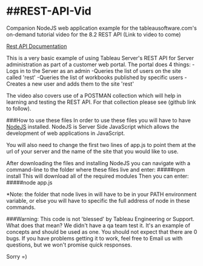 ##REST-API-Vid
============

Companion NodeJS web application example for the tableausoftware.com's on-demand tutorial video for the 8.2 REST API
(Link to video to come)

[Rest API Documentation](http://onlinehelp.tableausoftware.com/v8.2/server/en-us/help.htm#rest_api.htm%3FTocPath%3DREST%20API%7C_____0)

This is a very basic example of using Tableau Server's REST API for Server administration as part of a customer web portal.
The portal does 4 things:
-Logs in to the Server as an admin
-Queries the list of users on the site called 'rest'
-Queries the list of workbooks published by specific users
-Creates a new user and adds them to the site 'rest'

The video also covers use of a POSTMAN collection which will help in learning and testing the REST API.
For that collection please see (github link to follow).

###How to use these files
In order to use these files you will have to have [NodeJS](http://nodejs.org/) installed. NodeJS is Server Side JavaScript which allows the development of web applications in JavaScript.

You will also need to change the first two lines of app.js to point them at the url of your server and the name of the site that you would like to use.

After downloading the files and installing NodeJS you can navigate with a command-line to the folder where these files live and enter:
#####npm install
This will download all of the required modules
Then you can enter:
#####node app.js

*Note: the folder that node lives in will have to be in your PATH environment variable, or else you will have to specific the full address of node in these commands.

###Warning:
This code is not 'blessed' by Tableau Engineering or Support.
What does that mean? We didn't have a qa team test it. It's an example of concepts and should be used as one.
You should not expect that there are 0 bugs.
If you have problems getting it to work, feel free to Email us with questions, but we won't promise quick responses.

Sorry =)